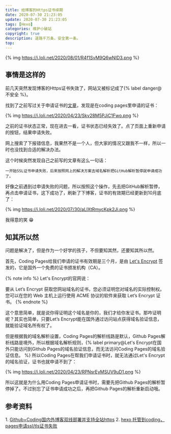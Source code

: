 ```yaml
---
title: 给博客的Https证书续期
date: 2020-07-30 21:23:05
update: 2020-07-30 21:23:05
tags: [Hexo]
categories: 维护小破站
copyright: true
description: 道路千万条，安全第一条。
top:
---
```


{% img https://i.loli.net/2020/08/01/R4f1SvM9Q6wNID3.png %}

## 事情是这样的

前几天突然发现博客的Https证书失效了，网站又被标记成了{% label danger@不安全 %}。

找到了之前写过关于申请证书的[文章](https://jmyblog.top/SiteBrokenFix/)，发现是在coding pages里申请的证书：

{% img https://i.loli.net/2020/04/23/Skv28M5PJiC1Fwo.png %}

之前的证书状态正常，现在进去一看，证书状态已经失效了。点了页面上重新申请的按钮，结果申请失败。

网上搜索了下报错信息，我果然不是一个人，但大家的情况又跟我不一样，所以一时也没找到合适的解决办法。

这个时候突然发现自己之前写的文章有这么一句话：

    一开始SSL证书申请失败，后来按照网上的解决方案去域名解析把GitHub解析暂停就申请成功了。

好像之前遇到过申请失败的问题，所以按照这个操作，先去把GitHub解析暂停，再点击申请证书，这下成功了，刷新了下博客，证书的有效期已经更新到10月底了：

{% img https://i.loli.net/2020/07/30/aLlXtRmycKpk2Ji.png %}

我得意的笑 :grin:

## 知其所以然

问题是解决了，但是作为一个好学的孩子，不但要知其然，还要知其所以然。

首先，Coding Pages给我们申请的证书有效期是三个月，是由 [Let's Encrypt](https://letsencrypt.org/zh-cn/getting-started/) 签发的，它是国外一个免费的证书颁发机构（CA）。

{% note info %}
Let's Encrypt的官网说：

要从 Let’s Encrypt 获取您网站域名的证书，您必须证明您对域名的实际控制权。您可以在您的 Web 主机上运行使用 ACME 协议的软件来获取 Let’s Encrypt 证书。
{% endnote %}

这个意思简单，就是说你得证明这个域名是你的，我们才给你发证书。那咋证明呢？其实也简单，只要Let’s Encrypt能在国外通过访问站点获得域名验证信息，就能验证域名所有权了。

但是根据我的域名解析设置，Coding Pages的解析线路是默认，Github Pages解析线路是境外，所以根据域名解析规则，{% label primary@Let's Encrypt在国外只能访问到Github Pages的域名验证信息，而无法访问Coding Pages的域名验证信息。 %}
所以Coding Pages在帮我们申请证书时，就无法通过Let's Encrypt的域名验证，证书也就申请不到了：

{% img https://i.loli.net/2020/04/23/RPNsrEyMSUV9uD1.png %}

所以这就是为什么用Coding Pages申请证书时，需要先把Github Pages的解析暂停掉了。不过别忘了证书申请成功之后，再把Github Pages的解析重新启动哦。

## 参考资料

<span id="inline-toc">1.</span> [Github+Coding国内外博客双线部署并支持全站https](https://zwen.net/githubcodingblog.html)
<span id="inline-toc">2.</span> [hexo 托管到coding，pages申请ssl/tls证书失败](https://blog.csdn.net/dataiyangu/article/details/83374438)

